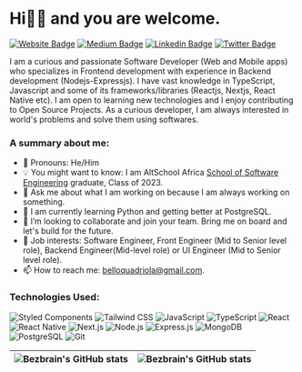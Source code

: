 # Hi👋🏾 and you are welcome.

[![Website Badge](https://img.shields.io/badge/-olawalequad.com-000000?style=for-the-badge&logo=Google-Chrome&logoColor=white&link=https://linktr.ee/olawalequadri)](https://linktr.ee/olawalequadri) [![Medium Badge](https://img.shields.io/badge/-Articles-12100E?style=for-the-badge&logo=medium&logoColor=white&link=https://medium.com/@belloquadriolawale)](https://medium.com/@belloquadriolawale) [![Linkedin Badge](https://img.shields.io/badge/-olabezbrain-blue?style=for-the-badge&logo=Linkedin&logoColor=white&link=https://www.linkedin.com/in/olabezbrain)](https://www.linkedin.com/in/olabezbrain) [![Twitter Badge](https://img.shields.io/badge/-@oladottcom-1ca0f1?style=for-the-badge&logo=twitter&logoColor=white&link=https://twitter.com/iambolajiayo)](https://twitter.com/oladottcom)

I am a curious and passionate Software Developer (Web and Mobile apps) who specializes in Frontend development with experience in Backend development (Nodejs-Expressjs). I have vast knowledge in TypeScript, Javascript and some of its frameworks/libraries (Reactjs, Nextjs, React Native etc). I am open to learning new technologies and I enjoy contributing to Open Source Projects. As a curious developer, I am always interested in world's problems and solve them using softwares.

### A summary about me:

- 👨 Pronouns: He/Him
- 💡 You might want to know: I am AltSchool Africa [School of Software Engineering](https://altschoolafrica.com/schools/engineering) graduate, Class of 2023.
- 💬 Ask me about what I am working on because I am always working on something.
- 🌱 I am currently learning Python and getting better at PostgreSQL.
- 👯 I’m looking to collaborate and join your team. Bring me on board and let's build for the future.
- 💼 Job interests: Software Engineer, Front Engineer (Mid to Senior level role), Backend Engineer(Mid-level role) or UI Engineer (Mid to Senior level role).
- 📫 How to reach me: belloquadriola@gmail.com.

### Technologies Used:
![Styled Components](https://img.shields.io/badge/Styled_Components-DB7093?style=flat-square&logo=styled-components&logoColor=white)
![Tailwind CSS](https://img.shields.io/badge/Tailwind_CSS-38B2AC?style=flat-square&logo=tailwind-css&logoColor=white)
![JavaScript](https://img.shields.io/badge/JavaScript-F7DF1E?style=flat-square&logo=javascript&logoColor=black)
![TypeScript](https://img.shields.io/badge/TypeScript-3178C6?style=flat-square&logo=typescript&logoColor=white)
![React](https://img.shields.io/badge/React-61DAFB?style=flat-square&logo=react&logoColor=white)
![React Native](https://img.shields.io/badge/React_Native-61DAFB?style=flat-square&logo=react&logoColor=white)
![Next.js](https://img.shields.io/badge/Next.js-000000?style=flat-square&logo=next.js&logoColor=white)
![Node.js](https://img.shields.io/badge/Node.js-339933?style=flat-square&logo=node.js&logoColor=white)
![Express.js](https://img.shields.io/badge/Express.js-000000?style=flat-square&logo=express&logoColor=white)
![MongoDB](https://img.shields.io/badge/MongoDB-47A248?style=flat-square&logo=mongodb&logoColor=white)
![PostgreSQL](https://img.shields.io/badge/PostgreSQL-336791?style=flat-square&logo=postgresql&logoColor=white)
![Git](https://img.shields.io/badge/Git-F05032?style=flat-square&logo=git&logoColor=white)

  | <img align="center" src="https://github-readme-stats.vercel.app/api?username=bezbrain&show_icons=true&include_all_commits=true&hide_border=true" alt="Bezbrain's GitHub stats" /> | <img align="center" src="https://github-readme-stats.vercel.app/api/top-langs/?username=bezbrain&langs_count=8&layout=compact&hide_border=true" alt="Bezbrain's GitHub stats" /> |
| ------------- | ------------- |

<!--
**bezbrain/bezbrain** is a ✨ _special_ ✨ repository because its `README.md` (this file) appears on your GitHub profile.

Here are some ideas to get you started:

- 🔭 I’m currently working on my Portfolio
- 🌱 I’m currently learning React.js
- 👯 I’m looking to collaborate on ...
- 🤔 I’m looking for help with ...
- 💬 Ask me about ...
- 📫 How to reach me: ...
- 😄 Pronouns: ...
- ⚡ Fun fact: ...
-->
